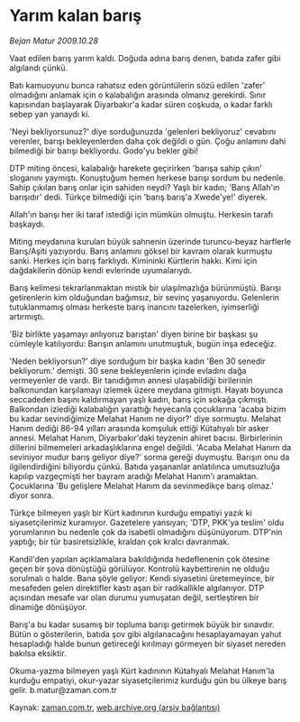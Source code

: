 # Yarım kalan barış

*Bejan Matur 2009.10.28*

<tr><td class="metin" colspan="2" style="padding-top: 20px; padding-left: 5px; padding-right: 10px;">Vaat edilen barış yarım kaldı. Doğuda adına barış denen, batıda zafer gibi algılandı çünkü.</td></tr><tr><td class="metin" colspan="2" style="padding-top: 20px; padding-left: 5px; padding-right: 10px;"><p> Batı kamuoyunu bunca rahatsız eden görüntülerin sözü edilen 'zafer' olmadığını anlamak için o kalabalığın arasında olmanız gerekirdi. Sınır kapısından başlayarak Diyarbakır'a kadar süren coşkuda, o kadar farklı sebep yan yanaydı ki.
<p> 'Neyi bekliyorsunuz?' diye sorduğunuzda 'gelenleri bekliyoruz' cevabını verenler, barışı bekleyenlerden daha çok değildi o gün. Çoğu anlamını dahi bilmediği bir barışı bekliyordu. Godo'yu bekler gibi!
<p> DTP miting öncesi, kalabalığı harekete geçirirken 'barışa sahip çıkın' sloganını yaymıştı. Konuştuğum hemen herkese barışı sordum bu nedenle. Sahip çıkılan barış onlar için sahiden neydi? Yaşlı bir kadın; 'Barış Allah'ın barışıdır' dedi. Türkçe bilmediği için 'barış barış'a Xwede'ye!' diyerek.
<p> Allah'ın barışı her iki taraf istediği için mümkün olmuştu. Herkesin tarafı başkaydı.
<p> Miting meydanına kurulan büyük sahnenin üzerinde turuncu-beyaz harflerle Barış/Aşiti yazıyordu. Barış anlamını göksel bir kavram olarak kurmuştu sanki. Herkes için barış farklıydı. Kimininki Kürtlerin hakkı. Kimi için dağdakilerin dönüp kendi evlerinde uyumalarıydı.
<p> Barış kelimesi tekrarlanmaktan mistik bir ulaşılmazlığa bürünmüştü. Barışı getirenlerin kim olduğundan bağımsız, bir sevinç yaşanıyordu. Gelenlerin tutuklanmamış olması herkeste barış inancını tazelerken, iyimserliği artırmıştı.
<p> 'Biz birlikte yaşamayı anlıyoruz barıştan' diyen birine bir başkası şu cümleyle katılıyordu: Barışın anlamını unutmuştuk, bugün inşa edeceğiz.
<p> 'Neden bekliyorsun?' diye sorduğum bir başka kadın 'Ben 30 senedir bekliyorum.' demişti. 30 sene bekleyenlerin içinde evladını dağa vermeyenler de vardı. Bir tanıdığımın annesi ulaşabildiği birilerinin balkonundan karşılamayı izlemek üzere meydana gitmişti. Hayatı boyunca seccadeden başını kaldırmayan yaşlı kadın, barış için sokağa çıkmıştı. Balkondan izlediği kalabalığın yarattığı heyecanla çocuklarına 'acaba bizim bu kadar sevindiğimize Melahat Hanım ne diyor?' diye sormuştu. Melahat Hanım dediği 86-94 yılları arasında komşuluk ettiği Kütahyalı bir asker annesi. Melahat Hanım, Diyarbakır'daki teyzenin ahiret bacısı. Birbirlerinin dillerini bilmemeleri arkadaşlıklarına engel değildi. 'Acaba Melahat Hanım da seviniyor mudur barış geliyor diye?' sorma gereği duymuştu. Barışın onu da ilgilendirdiğini biliyordu çünkü. Batıda yaşananlar anlatılınca umutsuzluğa kapılıp vazgeçmişti her bayram aradığı Melahat Hanım'ı aramaktan. Çocuklarına 'Bu gelişlere Melahat Hanım da sevinmedikçe barış olmaz.' diyor sonra.
<p> Türkçe bilmeyen yaşlı bir Kürt kadınının kurduğu empatiyi yazık ki siyasetçilerimiz kuramıyor. Gazetelere yansıyan; 'DTP, PKK'ya teslim' oldu yorumlarının bu nedenle çok da isabetli olmadığını düşünüyorum. DTP'nin yaptığı; bir tür basiretsizlikle, kraldan çok kralcı davranmak.
<p> Kandil'den yapılan açıklamalara bakıldığında hedeflenenin çok ötesine geçen bir şova dönüştüğü görülüyor. Kontrolü kaybettirenin ne olduğu sorulmalı o halde. Bana şöyle geliyor: Kendi siyasetini üretemeyince, bir mesafeden gelen direktifler kastı aşan bir radikallikle algılanıyor. DTP açısından mesafe var olan durumu yumuşatan değil, sertleştiren bir dinamiğe dönüşüyor.
<p> Barış'a bu kadar susamış bir topluma barışı getirmek büyük bir sınavdır. Bütün o gösterilerin, batıda şov gibi algılanacağını hesaplayamayan yahut hesapladığı halde bunun getireceği kırılmayı görmeyen bir siyaset nereden bakılsa eksiktir.
<p> Okuma-yazma bilmeyen yaşlı Kürt kadınının Kütahyalı Melahat Hanım'la kurduğu empatiyi, okur-yazar siyasetçilerimiz kurduğu gün bu ülkeye barış gelir. b.matur@zaman.com.tr<br/></p></p></p></p></p></p></p></p></p></p></p></p></td></tr>

Kaynak: [zaman.com.tr](http://zaman.com.tr/yazar.do?yazino=908553), [web.archive.org (arşiv bağlantısı)](http://web.archive.org/web/20091103232101/http://zaman.com.tr:80/yazar.do?yazino=908553)
